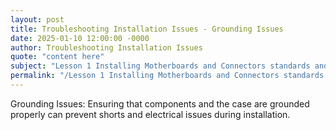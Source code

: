 ```yaml
---
layout: post
title: Troubleshooting Installation Issues - Grounding Issues
date: 2025-01-10 12:00:00 -0000
author: Troubleshooting Installation Issues
quote: "content here"
subject: "Lesson 1 Installing Motherboards and Connectors standards and specifications"
permalink: "/Lesson 1 Installing Motherboards and Connectors standards and specifications/Troubleshooting Installation Issues/Troubleshooting Installation Issues - Grounding Issues"
---
```


Grounding Issues: Ensuring that components and the case are grounded properly can prevent shorts and electrical issues during installation.
